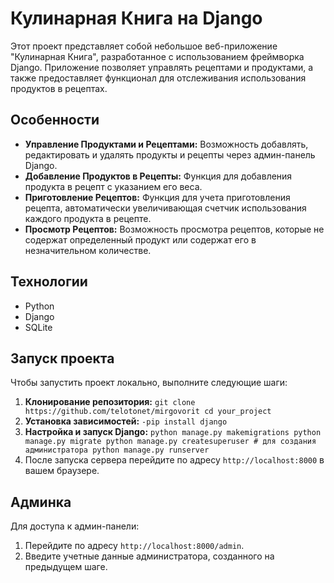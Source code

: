 # Кулинарная Книга на Django

Этот проект представляет собой небольшое веб-приложение "Кулинарная Книга", разработанное с использованием фреймворка Django. Приложение позволяет управлять рецептами и продуктами, а также предоставляет функционал для отслеживания использования продуктов в рецептах.

## Особенности

- **Управление Продуктами и Рецептами:** Возможность добавлять, редактировать и удалять продукты и рецепты через админ-панель Django.
- **Добавление Продуктов в Рецепты:** Функция для добавления продукта в рецепт с указанием его веса.
- **Приготовление Рецептов:** Функция для учета приготовления рецепта, автоматически увеличивающая счетчик использования каждого продукта в рецепте.
- **Просмотр Рецептов:** Возможность просмотра рецептов, которые не содержат определенный продукт или содержат его в незначительном количестве.

## Технологии

- Python
- Django
- SQLite
  
## Запуск проекта

Чтобы запустить проект локально, выполните следующие шаги:

1. **Клонирование репозитория:**
   ``
    git clone https://github.com/telotonet/mirgovorit
    cd your_project
  ``
2. **Установка зависимостей:**
   ``
     -pip install django
   ``
3. **Настройка и запуск Django:**
   ``
    python manage.py makemigrations
    python manage.py migrate
    python manage.py createsuperuser # для создания администратора
    python manage.py runserver
  ``
4. После запуска сервера перейдите по адресу `http://localhost:8000` в вашем браузере.

## Админка

Для доступа к админ-панели:

1. Перейдите по адресу `http://localhost:8000/admin`.
2. Введите учетные данные администратора, созданного на предыдущем шаге.
